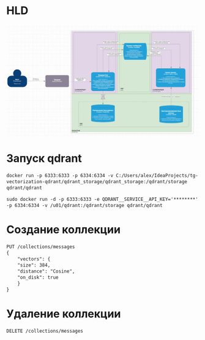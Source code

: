 
# HLD
![HLD](/img/HLD.png)

# Запуск qdrant

````
docker run -p 6333:6333 -p 6334:6334 -v C:/Users/alex/IdeaProjects/tg-vectorization-qdrant/qdrant_storage/qdrant_storage:/qdrant/storage qdrant/qdrant
````
````
sudo docker run -d -p 6333:6333 -e QDRANT__SERVICE__API_KEY='********' -p 6334:6334 -v /u01/qdrant:/qdrant/storage qdrant/qdrant 
````

# Создание коллекции
````
PUT /collections/messages
{
    "vectors": {
    "size": 384,
    "distance": "Cosine",
    "on_disk": true
    }
}
````


# Удаление коллекции
````
DELETE /collections/messages
````

